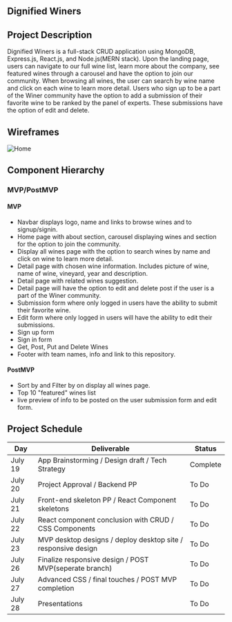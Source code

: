 ## Dignified Winers

## Project Description

Dignified Winers is a full-stack CRUD application using MongoDB, Express.js, React.js, and Node.js(MERN stack). Upon the landing page, users can navigate to our full wine list, learn more about the company, see featured wines through a carousel and have the option to join our community. When browsing all wines, the user can search by wine name and click on each wine to learn more detail. Users who sign up to be a part of the Winer community have the option to add a submission of their favorite wine to be ranked by the panel of experts. These submissions have the option of edit and delete. 

## Wireframes
![Home](https://user-images.githubusercontent.com/84357702/126370277-064c5b56-d322-498b-879c-929cbb04dd77.png)

## Component Hierarchy





### MVP/PostMVP

#### MVP 

- Navbar displays logo, name and links to browse wines and to signup/signin. 
- Home page with about section, carousel displaying wines and section for the option to join the community. 
- Display all wines page with the option to search wines by name and click on wine to learn more detail.
- Detail page with chosen wine information. Includes picture of wine, name of wine, vineyard, year and description.
- Detail page with related wines suggestion.
- Detail page will have the option to edit and delete post if the user is a part of the Winer community.
- Submission form where only logged in users have the ability to submit their favorite wine.
- Edit form where only logged in users will have the ability to edit their submissions.
- Sign up form
- Sign in form
- Get, Post, Put and Delete Wines 
- Footer with team names, info and link to this repository.

#### PostMVP  
- Sort by and Filter by on display all wines page.
- Top 10 "featured" wines list
- live preview of info to be posted on the user submission form and edit form.

## Project Schedule

|  Day | Deliverable | Status
|---|---| ---|
|July 19| App Brainstorming / Design draft / Tech Strategy | Complete
|July 20| Project Approval / Backend PP | To Do
|July 21| Front-end skeleton PP / React Component skeletons | To Do
|July 22| React component conclusion with CRUD / CSS Components| To Do
|July 23| MVP desktop designs / deploy desktop site / responsive design  | To Do
|July 26| Finalize responsive design / POST MVP(seperate branch) | To Do
|July 27| Advanced CSS / final touches / POST MVP completion | To Do
|July 28| Presentations | To Do



